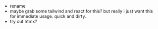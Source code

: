 - rename
- maybe grab some tailwind and react for this? but really i just want this for immediate usage. quick and dirty.
- try out htmx?

